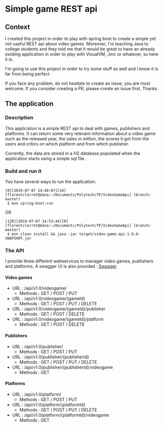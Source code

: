 # Simple game REST api

## Context

I created this project in order to play with spring boot to create a simple yet not useful REST api about video games. Moreover, I'm teaching Java to college students and they told me that it would be great to have an already existing application in order to play with VisualVM, Jmc or whatever, so here it is. 

I'm going to use this project in order to try some stuff as well and I know it is far from being perfect.

If you face any problem, do not hesitate to create an issue, you are most welcome. If you consider creating a PR, please create an issue first. Thanks

## The application

### Description

This application is a simple REST api to deal with games, publishers and platforms. It can return some very relevant information about a video game such as the released year, the sales in million, the scores it got from the users and critics on which platform and from which publisher.

Currently, the data are stored in a H2 database populated when the application starts using a simple sql file.

### Build and run it

You have several ways to run the application:

```
[0][2019-07-07 14:40:07][16][florentclarret@dana:~/Documents/Polytech/TP/VideoGameApi] (branch: master)  
 $ mvn spring-boot:run
```

OR 

```
[130][2019-07-07 14:53:44][0][florentclarret@dana:~/Documents/Polytech/TP/VideoGameApi] (branch: master)  
 $ mvn clean install && java -jar target/video-game-api-1.0.0-SNAPSHOT.jar
``` 

### The API

I provide three different webservices to manager video games, publishers and platforms. A swagger UI is also provided : [Swagger](http://localhost:8080/swagger-ui.html) 

#### Video games

* URL :  /api/v1.0/videogame/
    * Methods : GET / POST / PUT
* URL :  /api/v1.0/videogame/{gameId}
    * Methods : GET / POST / PUT / DELETE
* URL :  /api/v1.0/videogame/{gameId}/publisher
    * Methods : GET / POST / DELETE 
* URL :  /api/v1.0/videogame/{gameId}/platform
    * Methods : GET / POST / DELETE
    
#### Publishers

* URL :  /api/v1.0/publisher/
    * Methods : GET / POST / PUT
* URL :  /api/v1.0/publisher/{publisherId}
    * Methods : GET / POST / PUT / DELETE
* URL :  /api/v1.0/publisher/{publisherId}/videogame
    * Methods : GET

#### Platforms

* URL :  /api/v1.0/platform/
    * Methods : GET / POST / PUT
* URL :  /api/v1.0/platform/{platformId}
    * Methods : GET / POST / PUT / DELETE
* URL :  /api/v1.0/platform/{platformId}/videogame
    * Methods : GET 